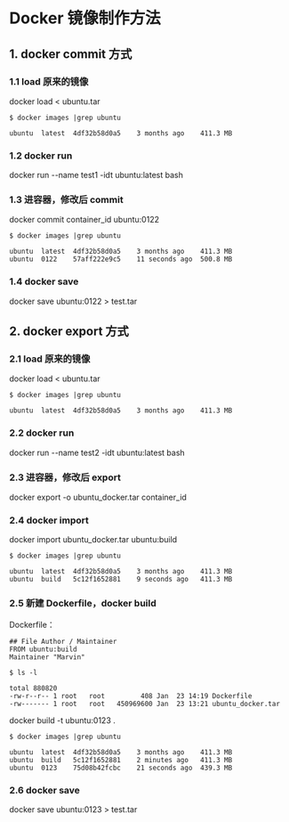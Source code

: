 # Docker 镜像制作方法

## 1. docker commit 方式

### 1.1 load 原来的镜像

docker load < ubuntu.tar

```shell
$ docker images |grep ubuntu

ubuntu	latest	4df32b58d0a5	3 months ago	411.3 MB
```

### 1.2 docker run

docker run --name test1 -idt ubuntu:latest bash

### 1.3 进容器，修改后 commit

docker commit container_id ubuntu:0122

```shell
$ docker images |grep ubuntu

ubuntu	latest	4df32b58d0a5	3 months ago	411.3 MB
ubuntu	0122	57aff222e9c5	11 seconds ago	500.8 MB
```

### 1.4 docker save

docker save ubuntu:0122 > test.tar

## 2. docker export 方式

### 2.1 load 原来的镜像

docker load < ubuntu.tar

```shell
$ docker images |grep ubuntu

ubuntu	latest	4df32b58d0a5	3 months ago	411.3 MB
```

### 2.2 docker run

docker run --name test2 -idt ubuntu:latest bash

### 2.3 进容器，修改后 export

docker export -o ubuntu_docker.tar container_id

### 2.4 docker import

docker import ubuntu_docker.tar ubuntu:build

```shell
$ docker images |grep ubuntu

ubuntu	latest	4df32b58d0a5	3 months ago	411.3 MB
ubuntu	build	5c12f1652881	9 seconds ago	411.3 MB
```

### 2.5 新建 Dockerfile，docker build

Dockerfile：

```shell
## File Author / Maintainer
FROM ubuntu:build
Maintainer "Marvin"
```

```shell
$ ls -l

total 880820
-rw-r--r-- 1 root   root         408 Jan  23 14:19 Dockerfile
-rw------- 1 root   root   450969600 Jan  23 13:21 ubuntu_docker.tar
```

docker build -t ubuntu:0123 .

```shell
$ docker images |grep ubuntu

ubuntu	latest	4df32b58d0a5	3 months ago	411.3 MB
ubuntu	build	5c12f1652881	2 minutes ago	411.3 MB
ubuntu	0123	75d08b42fcbc	21 seconds ago	439.3 MB
```

### 2.6 docker save

docker save ubuntu:0123 > test.tar
